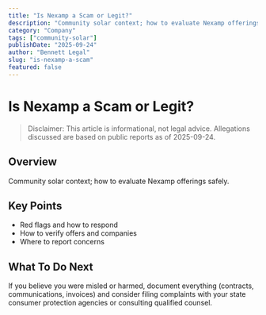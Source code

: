 ```yaml
---
title: "Is Nexamp a Scam or Legit?"
description: "Community solar context; how to evaluate Nexamp offerings safely."
category: "Company"
tags: ["community-solar"]
publishDate: "2025-09-24"
author: "Bennett Legal"
slug: "is-nexamp-a-scam"
featured: false
---
```


# Is Nexamp a Scam or Legit?

> Disclaimer: This article is informational, not legal advice. Allegations discussed are based on public reports as of 2025-09-24.

## Overview
Community solar context; how to evaluate Nexamp offerings safely.

## Key Points
- Red flags and how to respond
- How to verify offers and companies
- Where to report concerns

## What To Do Next
If you believe you were misled or harmed, document everything (contracts, communications, invoices) and consider filing complaints with your state consumer protection agencies or consulting qualified counsel.
